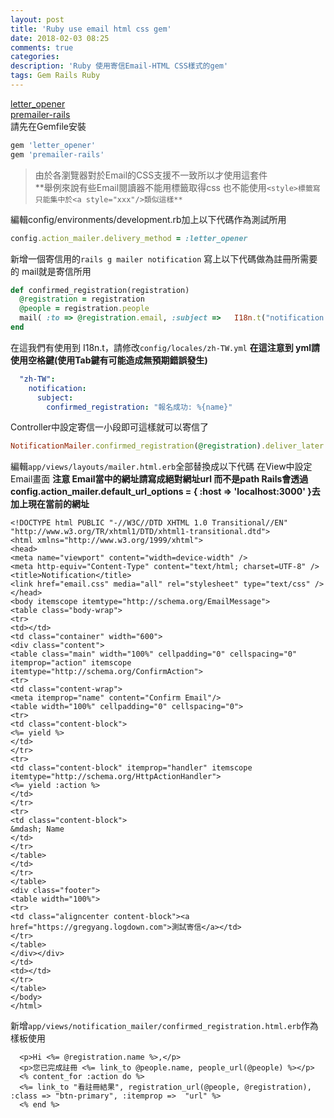 ```yaml
---
layout: post
title: 'Ruby use email html css gem'
date: 2018-02-03 08:25
comments: true
categories:
description: 'Ruby 使用寄信Email-HTML CSS樣式的gem'
tags: Gem Rails Ruby
---
```

[letter_opener](https://github.com/ryanb/letter_opener)<br>
[premailer-rails](https://github.com/fphilipe/premailer-rails)<br>
請先在Gemfile安裝
```rb
gem 'letter_opener'
gem 'premailer-rails'
```
> 由於各瀏覽器對於Email的CSS支援不一致所以才使用這套件<br>
> **舉例來說有些Email閱讀器不能用<link>標籤取得css 也不能使用`<style>標籤寫只能集中於<a style="xxx"/>類似這樣**`<br>

編輯config/environments/development.rb加上以下代碼作為測試所用
```rb
config.action_mailer.delivery_method = :letter_opener
```
新增一個寄信用的`rails g mailer notification`
寫上以下代碼做為註冊所需要的 mail就是寄信所用
```rb
def confirmed_registration(registration)
  @registration = registration
  @people = registration.people
  mail( :to => @registration.email, :subject =>   I18n.t("notification.subject.confirmed_registration", :name => @people.name) )
end
```
在這我們有使用到 I18n.t，請修改`config/locales/zh-TW.yml` **在這注意到 yml請使用空格鍵(使用Tab鍵有可能造成無預期錯誤發生)**
```yaml
  "zh-TW":
    notification:
      subject:
        confirmed_registration: "報名成功: %{name}"
```
Controller中設定寄信一小段即可這樣就可以寄信了
```rb
NotificationMailer.confirmed_registration(@registration).deliver_later
```
編輯`app/views/layouts/mailer.html.erb`全部替換成以下代碼
在View中設定 Email畫面
**注意 Email當中的網址請寫成絕對網址url 而不是path Rails會透過config.action_mailer.default_url_options = { :host => 'localhost:3000' }去加上現在當前的網址**
```erb
<!DOCTYPE html PUBLIC "-//W3C//DTD XHTML 1.0 Transitional//EN" "http://www.w3.org/TR/xhtml1/DTD/xhtml1-transitional.dtd">
<html xmlns="http://www.w3.org/1999/xhtml">
<head>
<meta name="viewport" content="width=device-width" />
<meta http-equiv="Content-Type" content="text/html; charset=UTF-8" />
<title>Notification</title>
<link href="email.css" media="all" rel="stylesheet" type="text/css" />
</head>
<body itemscope itemtype="http://schema.org/EmailMessage">
<table class="body-wrap">
<tr>
<td></td>
<td class="container" width="600">
<div class="content">
<table class="main" width="100%" cellpadding="0" cellspacing="0" itemprop="action" itemscope itemtype="http://schema.org/ConfirmAction">
<tr>
<td class="content-wrap">
<meta itemprop="name" content="Confirm Email"/>
<table width="100%" cellpadding="0" cellspacing="0">
<tr>
<td class="content-block">
<%= yield %>
</td>
</tr>
<tr>
<td class="content-block" itemprop="handler" itemscope itemtype="http://schema.org/HttpActionHandler">
<%= yield :action %>
</td>
</tr>
<tr>
<td class="content-block">
&mdash; Name
</td>
</tr>
</table>
</td>
</tr>
</table>
<div class="footer">
<table width="100%">
<tr>
<td class="aligncenter content-block"><a href="https://gregyang.logdown.com">測試寄信</a></td>
</tr>
</table>
</div></div>
</td>
<td></td>
</tr>
</table>
</body>
</html>
```
新增`app/views/notification_mailer/confirmed_registration.html.erb`作為樣板使用
```erb
  <p>Hi <%= @registration.name %>,</p>
  <p>您已完成註冊 <%= link_to @people.name, people_url(@people) %></p>
  <% content_for :action do %>
  <%= link_to "看註冊結果", registration_url(@people, @registration), :class => "btn-primary", :itemprop =>  "url" %>
  <% end %>
```